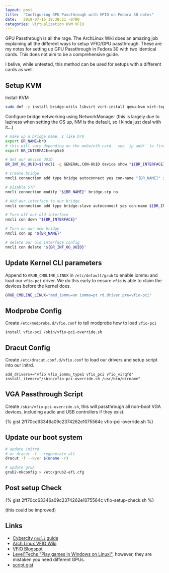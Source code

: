 ```yaml
---
layout: post
title:  "Configuring GPU Passthrough with VFIO on Fedora 30 notes"
date:   2019-07-16 19:38:21 -0700
categories: Virtualization KVM VFIO
---
```


GPU Passthrough is all the rage.  The ArchLinux Wiki does an amazing job explaining all the different ways to setup VFIO/GPU passthrough.  These are my notes for setting up GPU Passthrough in Fedora 30 with two identical cards.  This does not aim to be a comprehensive guide.

I belive, while untested, this method can be used for setups with a different cards as well.

## Setup KVM
 
Install KVM

```bash
sudo dnf -y install bridge-utils libvirt virt-install qemu-kvm virt-top libguestfs-tools virt-manager
```

Configure bridge networking using NetworkManager (this is largely due to laziness when setting the OS up, NM is the default, so I kinda just deal with it...)

```bash
# make up a bridge name, I like br0
export BR_NAME=br0
# this will vary depending on the mobo/eth card.  see `ip addr` to find device name
export BR_INTERFACE=enp5s0

# Get our device UUID
BR_INT_OG_UUID=$(nmcli -g GENERAL.CON-UUID device show "${BR_INTERFACE}")

# Create bridge
nmcli connection add type bridge autoconnect yes con-name "{BR_NAME}" ifname "${BR_NAME}"

# Disable STP
nmcli connection modify "${BR_NAME}" bridge.stp no

# Add our interface to our bridge
nmcli connection add type bridge-slave autoconnect yes con-name ${BR_INTERFACE} ifname ${BR_INTERFACE} master ${BR_NAME}

# Turn off our old interface
nmcli con down "${BR_INTERFACE}"

# Turn on our new bridge
nmcli con up "${BR_NAME}"

# delete our old interface config
nmcli con delete "${BR_INT_OG_UUID}"
```

## Update Kernel CLI parameters

Append to `GRUB_CMDLINE_LINUX` in `/etc/default/grub` to enable iommu and load our `vfio-pci` driver.  We do this early to ensure `vfio` is able to claim the devices before the kernel does.

```bash
GRUB_CMDLINE_LINUX="amd_iommu=on iommu=pt rd.driver.pre=vfio-pci"
```

## Modprobe Config

Create `/etc/modprobe.d/vfio.conf` to tell modprobe how to load `vfio-pci`

```
install vfio-pci /sbin/vfio-pci-override.sh
```

## Dracut Config

Create `/etc/dracut.conf.d/vfio.conf` to load our drivers and setup script into our initrd.

```
add_drivers+="vfio vfio_iommu_type1 vfio_pci vfio_virqfd"
install_items+="/sbin/vfio-pci-override.sh /usr/bin/dirname"
```

## VGA Passthrough Script

Create `/sbin/vfio-pci-override.sh`, this will passthrough all non-boot VGA devices, including audio and USB controllers if they exist.

{% gist 2ff70cc63346a09c2374262e1075564c vfio-pci-override.sh %}

## Update our boot system

```bash
# update initrd
# or dracut -f --regenerate-all
dracut -f --kver $(uname -r)

# update grub
grub2-mkconfig > /etc/grub2-efi.cfg 
```

## Post setup Check

{% gist 2ff70cc63346a09c2374262e1075564c vfio-setup-check.sh  %}

(this could be improved)

## Links

* [Cybercity `nmcli` guide](https://www.cyberciti.biz/faq/how-to-add-network-bridge-with-nmcli-networkmanager-on-linux/)
* [Arch Linux VFIO Wiki](https://wiki.archlinux.org/index.php/PCI_passthrough_via_OVMF)
* [VFIO Blogspot](http://vfio.blogspot.com/2015/05/vfio-gpu-how-to-series-part-3-host.html)
* [Level1Techs "Play games in Windows on Linux!"](https://forum.level1techs.com/t/play-games-in-windows-on-linux-pci-passthrough-quick-guide/108981), however, they are mistaken you need different GPUs.
* [script gist](https://gist.github.com/qubitrenegade/2ff70cc63346a09c2374262e1075564c)
